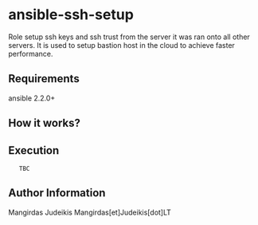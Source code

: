 ansible-ssh-setup
=========

Role setup ssh keys and ssh trust from the server it was ran onto all other servers. It is used to setup bastion host in the cloud to achieve faster performance. 

Requirements
------------

ansible 2.2.0+

How it works?
------------


Execution
------------
```
   TBC
```    

Author Information
------------------

Mangirdas Judeikis Mangirdas[et]Judeikis[dot]LT